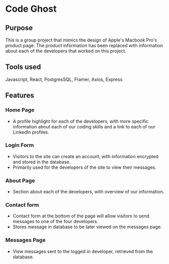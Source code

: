# Code Ghost

## Purpose
<p>This is a group project that mimics the design of Apple's Macbook Pro's product page.
The product information has been replaced with information about each of the developers that worked on this project. </p>

## Tools used
Javascript, React, PostgresSQL, Framer, Axios, Express

## Features
### Home Page
* A profile highlight for each of the developers, with more specific information about each of our coding skills and a link to each of our LinkedIn profiles.
### Login Form
* Visitors to the site can create an account, with information encrypted and stored in the database. 
* Primarily used for the developers of the site to view their messages. 
### About Page
* Section about each of the developers, with overview of our information. 
### Contact form
* Contact form at the bottom of the page will allow visitors to send messages to one of the four developers.
* Stores message in database to be later viewed on the messages page. 
### Messages Page
* View messages sent to the logged in developer, retrieved from the database. 
